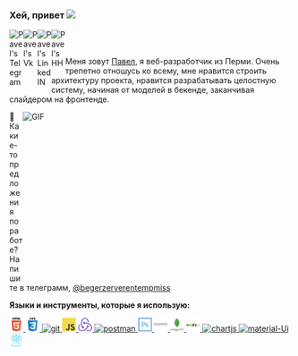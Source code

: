 ### Хей, привет <img src="https://media.giphy.com/media/hvRJCLFzcasrR4ia7z/giphy.gif" width="25px">
<a href="https://t.me/begerzerverentempmiss">
  <img align="left" alt="Pavel's Telegram" width="25px" src="https://upload.wikimedia.org/wikipedia/commons/thumb/8/83/Telegram_2019_Logo.svg/2048px-Telegram_2019_Logo.svg.png" />
</a>
<a href="https://vk.com/id150904412">
  <img align="left" alt="Pavel's Vk" width="25px" src="https://upload.wikimedia.org/wikipedia/commons/thumb/2/21/VK.com-logo.svg/2048px-VK.com-logo.svg.png" />
</a>
<a href="#">
  <img align="left" alt="Pavel's LinkedIN" width="25px" src="https://raw.githubusercontent.com/peterthehan/peterthehan/master/assets/linkedin.svg" />
</a>
<a href="#">
  <img align="left" alt="Pavel's HH" width="25px" src="https://upload.wikimedia.org/wikipedia/commons/thumb/3/37/HH_Train_%281967-1972%29.svg/600px-HH_Train_%281967-1972%29.svg.png" />
</a>

<br />

<br />

Меня зовут [Павел](https://vk.com/id150904412), я веб-разработчик из Перми.
Очень трепетно отношусь ко всему, мне нравится строить архитектуру проекта, нравится разрабатывать целостную 
систему, начиная от моделей в бекенде, заканчивая слайдером на фронтенде.

  <img align="right" alt="GIF" src="https://github.com/abhisheknaiidu/abhisheknaiidu/blob/master/code.gif?raw=true" width="480" height="300" />
  
💼 Какие-то предложения по работе? <br/> Напишите в телеграмм, [@begerzerverentempmiss](https://t.me/begerzerverentempmiss)


**Языки и инструменты, которые я использую:**  

<a href="https://www.w3.org/html/" target="_blank"> <img src="https://raw.githubusercontent.com/devicons/devicon/master/icons/html5/html5-original-wordmark.svg" alt="html5" width="25" height="25"/> </a>
<a href="https://www.w3schools.com/css/" target="_blank"> <img src="https://raw.githubusercontent.com/devicons/devicon/master/icons/css3/css3-original-wordmark.svg" alt="css3" width="25" height="25"/> </a>
<a href="https://git-scm.com/" target="_blank"> <img src="https://www.vectorlogo.zone/logos/git-scm/git-scm-icon.svg" alt="git" width="25" height="25"/> </a> 
<a href="https://developer.mozilla.org/en-US/docs/Web/JavaScript" target="_blank"> <img src="https://raw.githubusercontent.com/devicons/devicon/master/icons/javascript/javascript-original.svg" alt="javascript" width="25" height="25"/> </a> 
<a href="https://redux.js.org" target="_blank"> <img src="https://raw.githubusercontent.com/devicons/devicon/master/icons/redux/redux-original.svg" alt="redux" width="25" height="25"/> </a>
<a href="https://www.postman.com/" target="_blank"> <img src="https://seeklogo.com/images/P/postman-logo-F43375A2EB-seeklogo.com.png" alt="postman" width="25" height="25"/> </a>
<a href="https://www.photoshop.com/en" target="_blank"> <img src="https://raw.githubusercontent.com/devicons/devicon/master/icons/photoshop/photoshop-line.svg" alt="photoshop" width="25" height="25"/> </a>
<a href="https://expressjs.com" target="_blank"> <img src="https://raw.githubusercontent.com/devicons/devicon/master/icons/express/express-original-wordmark.svg" alt="express" width="25" height="25"/> </a>
<a href="https://www.mongodb.com/" target="_blank"> <img src="https://raw.githubusercontent.com/devicons/devicon/master/icons/mongodb/mongodb-original-wordmark.svg" alt="mongodb" width="25" height="25"/> </a>
<a href="https://nodejs.org" target="_blank"> <img src="https://raw.githubusercontent.com/devicons/devicon/master/icons/nodejs/nodejs-original-wordmark.svg" alt="nodejs" width="25" height="25"/> </a>
<a href="https://www.chartjs.org" target="_blank"> <img src="https://www.chartjs.org/media/logo-title.svg" alt="chartjs" width="25" height="25"/> </a>
<a href="https://www.material-ui.com" target="_blank"> <img src="https://cdn.worldvectorlogo.com/logos/material-ui-1.svg" alt="material-Ui" width="40" height="25"/> </a>
<a href="https://reactjs.org/" target="_blank"> <img src="https://raw.githubusercontent.com/devicons/devicon/master/icons/react/react-original-wordmark.svg" alt="react" width="25" height="25"/> </a> 




